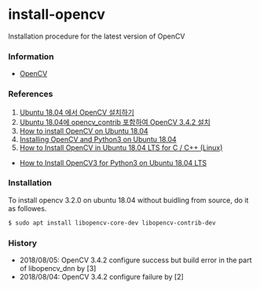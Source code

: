 # install-opencv

Installation procedure for the latest version of OpenCV


### Information

- [OpenCV](https://opencv.org/)

### References

1. [Ubuntu 18.04 에서 OpenCV 설치하기](http://kkokkal.tistory.com/1328)
2. [Ubuntu 18.04에 opencv_contrib 포함하여 OpenCV 3.4.2 설치](http://webnautes.tistory.com/1186)
3. [How to install OpenCV on Ubuntu 18.04](https://linuxize.com/post/how-to-install-opencv-on-ubuntu-18-04/)
4. [Installing OpenCV and Python3 on Ubuntu 18.04](https://gist.github.com/Mahedi-61/804a663b449e4cdb31b5fea96bb9d561)
5. [How to Install OpenCV in Ubuntu 18.04 LTS for C / C++ (Linux)](http://www.codebind.com/linux-tutorials/install-opencv-ubuntu-18-04-lts-c-cpp-linux/)

- [How to Install OpenCV3 for Python3 on Ubuntu 18.04 LTS](https://medium.com/@rabbi.cse.sust.bd/how-to-install-opencv3-for-python3-in-ubuntu-18-04-lts-4f369f5c514d)




### Installation

To install opencv 3.2.0 on ubuntu 18.04 without buidling from source, do it as followes.

```sh
$ sudo apt install libopencv-core-dev libopencv-contrib-dev
```

### History

- 2018/08/05: OpenCV 3.4.2 configure success but build error in the part of libopencv_dnn by [3]
- 2018/08/04: OpenCV 3.4.2 configure failure by [2]
